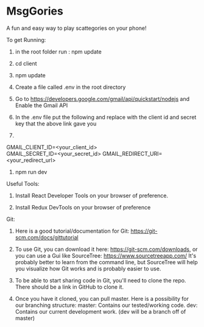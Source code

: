 # MsgGories
A fun and easy way to play scattegories on your phone!

To get Running:
1. in the root folder run : npm update

1. cd client 

1. npm update

1. Create a file called .env in the root directory

1. Go to https://developers.google.com/gmail/api/quickstart/nodejs and Enable the Gmail API

1. In the .env file put the following and replace with the client id and secret key that the above link gave you

1.  
GMAIL_CLIENT_ID=<your_client_id>  
GMAIL_SECRET_ID=<your_secret_id>
GMAIL_REDIRECT_URI=<your_redirect_url>

1. npm run dev

Useful Tools:
1. Install React Developer Tools on your browser of preference.

1. Install Redux DevTools on your browser of preference

Git:
1. Here is a good tutorial/documentation for Git: https://git-scm.com/docs/gittutorial

1. To use Git, you can download it here: https://git-scm.com/downloads, 
or you can use a Gui like SourceTree: https://www.sourcetreeapp.com/
It's probably better to learn from the command line, but SourceTree will help you visualize how Git works and is probably easier to use.

1. To be able to start sharing code in Git, you'll need to clone the repo. There should be a link in GitHub to clone it.

1. Once you have it cloned, you can pull master.
   Here is a possibility for our branching structure:
master: Contains our tested/working code.
dev: Contains our current development work. (dev will be a branch off of master)